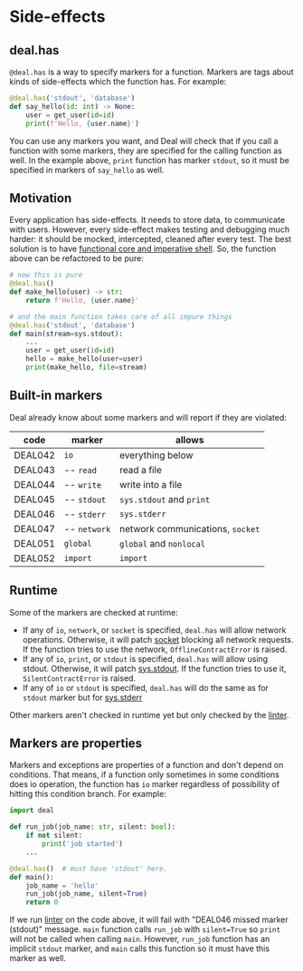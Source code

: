 # Side-effects

## deal.has

`@deal.has` is a way to specify markers for a function. Markers are tags about kinds of side-effects which the function has. For example:

```python
@deal.has('stdout', 'database')
def say_hello(id: int) -> None:
    user = get_user(id=id)
    print(f'Hello, {user.name}')
```

You can use any markers you want, and Deal will check that if you call a function with some markers, they are specified for the calling function as well. In the example above, `print` function has marker `stdout`, so it must be specified in markers of `say_hello` as well.

## Motivation

Every application has side-effects. It needs to store data, to communicate with users. However, every side-effect makes testing and debugging much harder: it should be mocked, intercepted, cleaned after every test. The best solution is to have [functional core and imperative shell](https://www.destroyallsoftware.com/screencasts/catalog/functional-core-imperative-shell). So, the function above can be refactored to be pure:

```python
# now this is pure
@deal.has()
def make_hello(user) -> str:
    return f'Hello, {user.name}'

# and the main function takes care of all impure things
@deal.has('stdout', 'database')
def main(stream=sys.stdout):
    ...
    user = get_user(id=id)
    hello = make_hello(user=user)
    print(make_hello, file=stream)
```

## Built-in markers

Deal already know about some markers and will report if they are violated:

| code    | marker       | allows                           |
| ------- | ------------ | -------------------------------- |
| DEAL042 | `io`         | everything below                 |
| DEAL043 | -- `read`    | read a file                      |
| DEAL044 | -- `write`   | write into a file                |
| DEAL045 | -- `stdout`  | `sys.stdout` and `print`         |
| DEAL046 | -- `stderr`  | `sys.stderr`                     |
| DEAL047 | -- `network` | network communications, `socket` |
| DEAL051 | `global`     | `global` and `nonlocal`          |
| DEAL052 | `import`     | `import`                         |

## Runtime

Some of the markers are checked at runtime:

+ If any of `io`, `network`, or `socket` is specified, `deal.has` will allow network operations. Otherwise, it will patch [socket](https://docs.python.org/3/library/socket.html) blocking all network requests. If the function tries to use the network, `OfflineContractError` is raised.
+ If any of `io`, `print`, or `stdout` is specified, `deal.has` will allow using stdout. Otherwise, it will patch [sys.stdout](https://docs.python.org/3/library/sys.html#sys.stdout). If the function tries to use it, `SilentContractError` is raised.
+ If any of `io` or `stdout` is specified, `deal.has` will do the same as for `stdout` marker but for [sys.stderr](https://docs.python.org/3/library/sys.html#sys.stderr)

Other markers aren't checked in runtime yet but only checked by the [linter](./linter.md).

## Markers are properties

Markers and exceptions are properties of a function and don't depend on conditions. That means, if a function only sometimes in some conditions does io operation, the function has `io` marker regardless of possibility of hitting this condition branch. For example:

```python
import deal

def run_job(job_name: str, silent: bool):
    if not silent:
        print('job started')
    ...

@deal.has()  # must have 'stdout' here.
def main():
    job_name = 'hello'
    run_job(job_name, silent=True)
    return 0
```

If we run [linter](./linter.md) on the code above, it will fail with "DEAL046 missed marker (stdout)" message. `main` function calls `run_job` with `silent=True` so `print` will not be called when calling `main`. However, `run_job` function has an implicit `stdout` marker, and `main` calls this function so it must have this marker as well.
